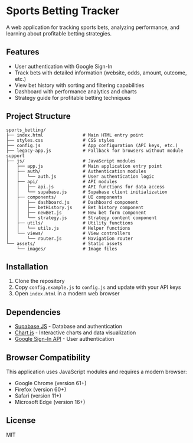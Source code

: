 # Sports Betting Tracker

A web application for tracking sports bets, analyzing performance, and learning about profitable betting strategies.

## Features

- User authentication with Google Sign-In
- Track bets with detailed information (website, odds, amount, outcome, etc.)
- View bet history with sorting and filtering capabilities
- Dashboard with performance analytics and charts
- Strategy guide for profitable betting techniques

## Project Structure

```
sports_betting/
├── index.html               # Main HTML entry point
├── styles.css               # CSS styles
├── config.js                # App configuration (API keys, etc.)
├── legacy-app.js            # Fallback for browsers without module support
├── js/                      # JavaScript modules
│   ├── app.js               # Main application entry point
│   ├── auth/                # Authentication modules
│   │   └── auth.js          # User authentication logic
│   ├── api/                 # API modules
│   │   ├── api.js           # API functions for data access
│   │   └── supabase.js      # Supabase client initialization
│   ├── components/          # UI components
│   │   ├── dashboard.js     # Dashboard component
│   │   ├── betHistory.js    # Bet history component
│   │   ├── newBet.js        # New bet form component
│   │   └── strategy.js      # Strategy content component
│   ├── utils/               # Utility functions
│   │   └── utils.js         # Helper functions
│   └── views/               # View controllers
│       └── router.js        # Navigation router
└── assets/                  # Static assets
    └── images/              # Image files
```

## Installation

1. Clone the repository
2. Copy `config.example.js` to `config.js` and update with your API keys
3. Open `index.html` in a modern web browser

## Dependencies

- [Supabase JS](https://supabase.com/docs/reference/javascript/introduction) - Database and authentication
- [Chart.js](https://www.chartjs.org/) - Interactive charts and data visualization
- [Google Sign-In API](https://developers.google.com/identity/gsi/web) - User authentication

## Browser Compatibility

This application uses JavaScript modules and requires a modern browser:
- Google Chrome (version 61+)
- Firefox (version 60+)
- Safari (version 11+)
- Microsoft Edge (version 16+)

## License

MIT 